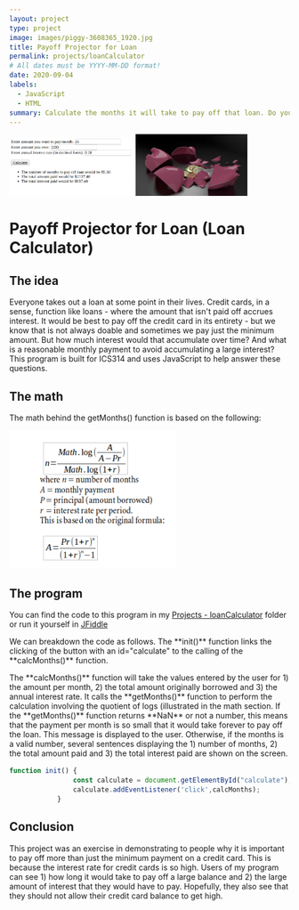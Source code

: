 ```yaml
---
layout: project
type: project
image: images/piggy-3608365_1920.jpg
title: Payoff Projector for Loan
permalink: projects/loanCalculator
# All dates must be YYYY-MM-DD format!
date: 2020-09-04
labels:
  - JavaScript
  - HTML
summary: Calculate the months it will take to pay off that loan. Do you really want to pay just the minimum amount?
---
```

<img width="45%" style="display:inline" src="../images/loanCalc.png"><img width="40%" style="display:inline" src="../images/brokePiggy.jpg">

# Payoff Projector for Loan (Loan Calculator)

## The idea

Everyone takes out a loan at some point in their lives. Credit cards, in a sense, function like loans - where the amount that isn't paid off accrues interest. It would be best to pay off the credit card in its entirety - but we know that is not always doable and sometimes we pay just the minimum amount. But how much interest would that accumulate over time? And what is a reasonable monthly payment to avoid accumulating a large interest? This program is built for ICS314 and uses JavaScript to help answer these questions.

## The math

The math behind the getMonths() function is based on the following:

<img width="300" class="cartoon of programmer thinking" src="../images/formula.png">

## The program
You can find the code to this program in my [Projects - loanCalculator](https://github.com/microtaryn/microtaryn.github.io/tree/master/projects/loanCalculator) folder or run it yourself in [JFiddle](https://jsfiddle.net/butterfreeDay/fLhv640k/)

<p>We can breakdown the code as follows. The **init()** function links the clicking of the button with an id="calculate" to the calling of the **calcMonths()** function. </p>The **calcMonths()** function will take the values entered by the user for 1) the amount per month, 2) the total amount originally borrowed and 3) the annual interest rate. It calls the **getMonths()** function to perform the calculation involving the quotient of logs (illustrated in the math section. If the **getMonths()** function returns **NaN** or not a number, this means that the payment per month is so small that it would take forever to pay off the loan. This message is displayed to the user. Otherwise, if the months is a valid number, several sentences displaying the 1) number of months, 2) the total amount paid and 3) the total interest paid are shown on the screen.

```js
function init() {
                const calculate = document.getElementById("calculate");
                calculate.addEventListener('click',calcMonths);
            }
```

## Conclusion
This project was an exercise in demonstrating to people why it is important to pay off more than just the minimum payment on a credit card. This is because the interest rate for credit cards is so high. Users of my program can see 1) how long it would take to pay off a large balance and 2) the large amount of interest that they would have to pay. Hopefully, they also see that they should not allow their credit card balance to get high.
